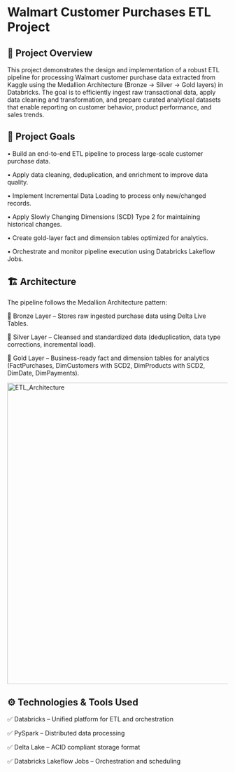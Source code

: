 # **Walmart Customer Purchases ETL Project**

## 📌 Project Overview

This project demonstrates the design and implementation of a robust ETL pipeline for processing Walmart customer purchase data extracted from Kaggle using the Medallion Architecture (Bronze → Silver → Gold layers) in Databricks. 
The goal is to efficiently ingest raw transactional data, apply data cleaning and transformation, and prepare curated analytical datasets that enable reporting on customer behavior, product performance, and sales trends.

## 🎯 Project Goals

•	Build an end-to-end ETL pipeline to process large-scale customer purchase data.

•	Apply data cleaning, deduplication, and enrichment to improve data quality.

•	Implement Incremental Data Loading to process only new/changed records.

•	Apply Slowly Changing Dimensions (SCD) Type 2 for maintaining historical changes.

•	Create gold-layer fact and dimension tables optimized for analytics.

•	Orchestrate and monitor pipeline execution using Databricks Lakeflow Jobs.

## 🏗️ Architecture

The pipeline follows the Medallion Architecture pattern:

🥉	Bronze Layer – Stores raw ingested purchase data using Delta Live Tables.

🥈	Silver Layer – Cleansed and standardized data (deduplication, data type corrections, incremental load).

🥇	Gold Layer – Business-ready fact and dimension tables for analytics (FactPurchases, DimCustomers with SCD2, DimProducts with SCD2, DimDate, DimPayments).

<img width="1146" height="687" alt="ETL_Architecture" src="https://github.com/user-attachments/assets/fe45fd6b-709f-41e0-8920-2651c322806d" />


## ⚙️ Technologies & Tools Used

✅	Databricks – Unified platform for ETL and orchestration

✅	PySpark – Distributed data processing

✅	Delta Lake – ACID compliant storage format

✅	Databricks Lakeflow Jobs – Orchestration and scheduling




